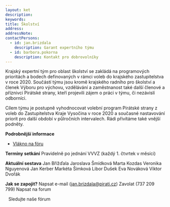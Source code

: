 ```yaml
---
layout: ket
description:
keywords:
title: Školství
address:
addressNote:
contactPersons:
  - id: jan.brizdala
    description: Garant expertního týmu
  - id: barbora.pokorna
    description: Kontakt pro dobrovolníky
---
```


Krajský expertní tým pro oblast školství se zakládá na programových prioritách a bodech definovaných v rámci voleb do krajského zastupitelstva v roce 2020. Součástí týmu jsou kromě krajského radního pro školství a členek Výboru pro výchovu, vzdělávání a zaměstnanost také další členové a příznivci Pirátské strany, kteří projevili zájem o práci v týmu, či nezávislí odborníci.

Cílem týmu je postupně vyhodnocovat volební program Pirátské strany z voleb do Zastupitelstva Kraje Vysočina v roce 2020 a současné nastavování priorit pro další období v půlročních intervalech. Rádi přivítáme také vnější podněty.

**Podrobnější informace**
* [Vlákno na fóru](https://forum.pirati.cz/viewforum.php?f=1330)

**Termíny setkání**
Pravidelně po jednání VVVZ (každý 1. čtvrtek v měsíci)

**Aktuální sestava**
Jan Břížďala
Jaroslava Šmídková
Marta Kozdas
Veronika Nguyenová
Jan Kerber
Markéta Šimková
Libor Dušek
Eva Nováková
Viktor Dvořák

**Jak se zapojit?**
Napsat e-mail (jan.brizdala@pirati.cz)
Zavolat (737 209 799)
Napsat na forum


<a href="https://forum.pirati.cz/viewforum.php?f=1330" class="super-button bg-black text-white container-padding--zero lg:container-padding--auto lg:w-full" style="text-decoration: none; margin: 10px;">
  <span class="super-button__body">Sledujte naše fórum</span>
  <i class="super-button__icon ico--bubbles"></i>
</a>
